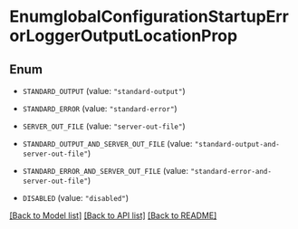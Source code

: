 # EnumglobalConfigurationStartupErrorLoggerOutputLocationProp

## Enum


* `STANDARD_OUTPUT` (value: `"standard-output"`)

* `STANDARD_ERROR` (value: `"standard-error"`)

* `SERVER_OUT_FILE` (value: `"server-out-file"`)

* `STANDARD_OUTPUT_AND_SERVER_OUT_FILE` (value: `"standard-output-and-server-out-file"`)

* `STANDARD_ERROR_AND_SERVER_OUT_FILE` (value: `"standard-error-and-server-out-file"`)

* `DISABLED` (value: `"disabled"`)


[[Back to Model list]](../README.md#documentation-for-models) [[Back to API list]](../README.md#documentation-for-api-endpoints) [[Back to README]](../README.md)


